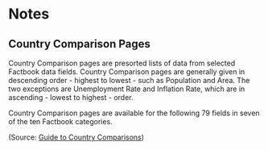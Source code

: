 # Notes

## Country Comparison Pages

Country Comparison pages are presorted lists of data from selected Factbook data fields. 
Country Comparison pages are generally given in descending order - highest to lowest - such as Population and Area. 
The two exceptions are Unemployment Rate and Inflation Rate, which are in ascending - lowest to highest - order. 

Country Comparison pages are available for the following 79 fields in seven of the ten Factbook categories.

(Source: [Guide to Country Comparisons](https://www.cia.gov/library/publications/the-world-factbook/rankorder/rankorderguide.html))

